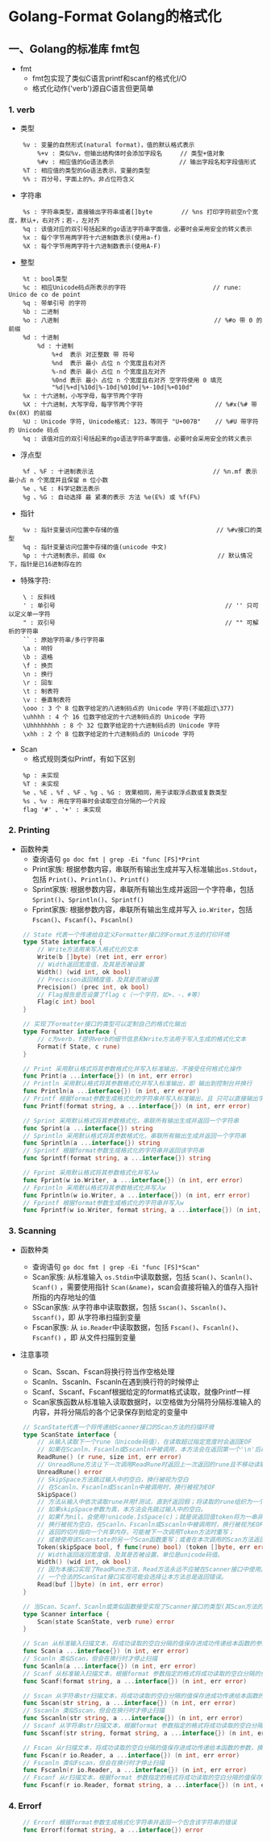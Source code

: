 # Golang-Format  Golang的格式化

## 一、Golang的标准库 fmt包

- fmt
    - fmt包实现了类似C语言printf和scanf的格式化I/O
    - 格式化动作('verb')源自C语言但更简单

### 1. verb
- 类型
```
	%v : 变量的自然形式(natural format)，值的默认格式表示    
		%+v : 类似%v，但输出结构体时会添加字段名     // 类型+值对象
		%#v : 相应值的Go语法表示                  // 输出字段名和字段值形式
	%T : 相应值的类型的Go语法表示，变量的类型
	%% : 百分号，字面上的%，非占位符含义
```

- 字符串
```
	%s : 字符串类型，直接输出字符串或者[]byte        // %ns 打印字符前空n个宽度，默认+，右对齐；若-，左对齐
	%q : 该值对应的双引号括起来的go语法字符串字面值，必要时会采用安全的转义表示
	%x : 每个字节用两字符十六进制数表示(使用a-f)
	%X : 每个字节用两字符十六进制数表示(使用A-F)
```

- 整型
```
	%t : bool类型
	%c : 相应Unicode码点所表示的字符                        // rune: Unico de co de point
	%q : 带单引号 的字符
	%b : 二进制
	%o : 八进制                                           // %#o 带 0 的前缀
	%d : 十进制
		%d : 十进制
			%+d  表示 对正整数 带 符号
			%nd  表示 最小 占位 n 个宽度且右对齐
			%-nd 表示 最小 占位 n 个宽度且左对齐
			%0nd 表示 最小 占位 n 个宽度且右对齐 空字符使用 0 填充
			"%d|%+d|%10d|%-10d|%010d|%+-10d|%+010d"
	%x : 十六进制，小写字母，每字节两个字符
	%X : 十六进制，大写字母，每字节两个字符                    // %#x(%# 带 0x(0X) 的前缀
	%U : Unicode 字符, Unicode格式: 123，等同于 "U+007B"    // %#U 带字符的 Unicode 码点
	%q : 该值对应的双引号括起来的go语法字符串字面值，必要时会采用安全的转义表示
```

- 浮点型
```
	%f 、%F : 十进制表示法                                 // %n.mf 表示最小占 n 个宽度并且保留 m 位小数
	%e 、%E : 科学记数法表示
	%g 、%G : 自动选择 最 紧凑的表示 方法 %e(E%) 或 %f(F%)
```

- 指针
```
	%v : 指针变量访问位置中存储的值                           // %#v接口的类型
	%q : 指针变量访问位置中存储的值(unicode 中文)
	%p : 十六进制表示，前缀 0x                               // 默认情况下，指针是已16进制存在的
```

- 特殊字符: 
```
	\ : 反斜线
	' : 单引号                                               // '' 只可以定义单一字符
	" : 双引号                                               // "" 可解析的字符串
	`` : 原始字符串/多行字符串
	\a : 响铃
	\b : 退格
	\f : 换页
	\n : 换行
	\r : 回车
	\t : 制表符
	\v : 垂直制表符
	\ooo : 3 个 8 位数字给定的八进制码点的 Unicode 字符(不能超过\377)
	\uhhhh : 4 个 16 位数字给定的十六进制码点的 Unicode 字符
	\Uhhhhhhhh : 8 个 32 位数字给定的十六进制码点的 Unicode 字符
	\xhh : 2 个 8 位数字给定的十六进制码点的 Unicode 字符
```

- Scan
    - 格式规则类似Printf，有如下区别
```
	%p : 未实现
	%T : 未实现
	%e 、%E 、%f 、%F 、%g 、%G : 效果相同，用于读取浮点数或复数类型
	%s 、%v : 用在字符串时会读取空白分隔的一个片段
	flag '#' 、'+' : 未实现   
```

### 2. Printing
- 函数种类
    - 查询语句 `go doc fmt | grep -Ei "func [FS]*Print`  
    - Print家族: 根据参数内容，串联所有输出生成并写入标准输出`os.Stdout`，包括 `Print()`、`Println()`、`Printf()`
    - Sprint家族: 根据参数内容，串联所有输出生成并返回一个字符串，包括 `Sprint()`、`Sprintln()`、`Sprintf()`
    - Fprint家族: 根据参数内容，串联所有输出生成并写入 `io.Writer`，包括 `Fscan()`、`Fscanf()`、`Fscanln()`
```go
	// State 代表一个传递给自定义Formatter接口的Format方法的打印环境
	type State interface {
		// Write方法用来写入格式化的文本
		Write(b []byte) (ret int, err error)
		// Width返回宽度值，及其是否被设置
		Width() (wid int, ok bool)
		// Precision返回精度值，及其是否被设置
		Precision() (prec int, ok bool)
		// Flag报告是否设置了flag c（一个字符，如+、-、#等）
		Flag(c int) bool
	}

	// 实现了Formatter接口的类型可以定制自己的格式化输出
	type Formatter interface {
		// c为verb，f提供verb的细节信息和Write方法用于写入生成的格式化文本
		Format(f State, c rune)
	}

	// Print 采用默认格式将其参数格式化并写入标准输出，不接受任何格式化操作
	func Print(a ...interface{}) (n int, err error)
	// Println 采用默认格式将其参数格式化并写入标准输出，即 输出到控制台并换行
	func Println(a ...interface{}) (n int, err error)
	// Printf 根据format参数生成格式化的字符串并写入标准输出，且 只可以直接输出字符串类型的变量(不可以输出别的类型)
	func Printf(format string, a ...interface{}) (n int, err error)

	// Sprint 采用默认格式将其参数格式化，串联所有输出生成并返回一个字符串
	func Sprint(a ...interface{}) string
	// Sprintln 采用默认格式将其参数格式化，串联所有输出生成并返回一个字符串
	func Sprintln(a ...interface{}) string
	// Sprintf 根据format参数生成格式化的字符串并返回该字符串
	func Sprintf(format string, a ...interface{}) string

	// Fprint 采用默认格式将其参数格式化并写入w
	func Fprint(w io.Writer, a ...interface{}) (n int, err error)
	// Fprintln 采用默认格式将其参数格式化并写入w
	func Fprintln(w io.Writer, a ...interface{}) (n int, err error)
	// Fprintf 根据format参数生成格式化的字符串并写入w
	func Fprintf(w io.Writer, format string, a ...interface{}) (n int, err error)
``` 

### 3. Scanning
- 函数种类
    - 查询语句 `go doc fmt | grep -Ei "func [FS]*Scan"`  
    - Scan家族: 从标准输入 `os.Stdin`中读取数据，包括 `Scan()`、`Scanln()`、`Scanf()` ，需要使用指针 `Scan(&name)`，scan会直接将输入的值存入指针所指的内存地址的值
    - SScan家族: 从字符串中读取数据，包括 `Sscan()`、`Sscanln()`、`Sscanf()`，即 从字符串扫描到变量
    - Fscan家族: 从 `io.Reader`中读取数据，包括 `Fscan()`、`Fscanln()`、`Fscanf()` ，即 从文件扫描到变量

- 注意事项
    - Scan、Sscan、Fscan将换行符当作空格处理
    - Scanln、Sscanln、Fscanln在遇到换行符的时候停止
    - Scanf、Sscanf、Fscanf根据给定的format格式读取，就像Printf一样
    - Scan家族函数从标准输入读取数据时，以空格做为分隔符分隔标准输入的内容，并将分隔后的各个记录保存到给定的变量中
```go
	// ScanState代表一个将传递给Scanner接口的Scan方法的扫描环境
	type ScanState interface {
		// 从输入读取下一个rune（Unicode码值），在读取超过指定宽度时会返回EOF
		// 如果在Scanln、Fscanln或Sscanln中被调用，本方法会在返回第一个'\n'后再次调用时返回EOF
		ReadRune() (r rune, size int, err error)
		// UnreadRune方法让下一次调用ReadRune时返回上一次返回的rune且不移动读取位置
		UnreadRune() error
		// SkipSpace方法跳过输入中的空白，换行被视为空白
		// 在Scanln、Fscanln或Sscanln中被调用时，换行被视为EOF
		SkipSpace()
		// 方法从输入中依次读取rune并用f测试，直到f返回假；将读取的rune组织为一个[]byte切片返回。
		// 如果skipSpace参数为真，本方法会先跳过输入中的空白。
		// 如果f为nil，会使用!unicode.IsSpace(c)；就是说返回值token将为一串非空字符。
		// 换行被视为空白，在Scanln、Fscanln或Sscanln中被调用时，换行被视为EOF。
		// 返回的切片指向一个共享内存，可能被下一次调用Token方法时重写；
		// 或被使用该Scanstate的另一个Scan函数重写；或者在本次调用的Scan方法返回时重写。
		Token(skipSpace bool, f func(rune) bool) (token []byte, err error)
		// Width返回返回宽度值，及其是否被设置。单位是unicode码值。
		Width() (wid int, ok bool)
		// 因为本接口实现了ReadRune方法，Read方法永远不应被在Scanner接口中使用。
		// 一个合法的ScanStat接口实现可能会选择让本方法总是返回错误。
		Read(buf []byte) (n int, err error)
	}

	// 当Scan、Scanf、Scanln或类似函数接受实现了Scanner接口的类型(其Scan方法的receiver必须是指针，该方法从输入读取该类型值的字符串表示并将结果写入receiver)作为参数时，会调用其Scan方法进行定制的扫描
	type Scanner interface {
		Scan(state ScanState, verb rune) error
	}

	// Scan 从标准输入扫描文本，将成功读取的空白分隔的值保存进成功传递给本函数的参数，换行视为空白
	func Scan(a ...interface{}) (n int, err error)
	// Scanln 类似Scan，但会在换行时才停止扫描
	func Scanln(a ...interface{}) (n int, err error)
	// Scanf 从标准输入扫描文本，根据format 参数指定的格式将成功读取的空白分隔的值保存进成功传递给本函数的参数
	func Scanf(format string, a ...interface{}) (n int, err error)

	// Sscan 从字符串str扫描文本，将成功读取的空白分隔的值保存进成功传递给本函数的参数，换行视为空白
	func Sscan(str string, a ...interface{}) (n int, err error)
	// Sscanln 类似Sscan，但会在换行时才停止扫描
	func Sscanln(str string, a ...interface{}) (n int, err error)
	// Sscanf 从字符串str扫描文本，根据format 参数指定的格式将成功读取的空白分隔的值保存进成功传递给本函数的参数
	func Sscanf(str string, format string, a ...interface{}) (n int, err error)

	// Fscan 从r扫描文本，将成功读取的空白分隔的值保存进成功传递给本函数的参数，换行视为空白
	func Fscan(r io.Reader, a ...interface{}) (n int, err error)
	// Fscanln 类似Fscan，但会在换行时才停止扫描
	func Fscanln(r io.Reader, a ...interface{}) (n int, err error)
	// Fscanf 从r扫描文本，根据format 参数指定的格式将成功读取的空白分隔的值保存进成功传递给本函数的参数
	func Fscanf(r io.Reader, format string, a ...interface{}) (n int, err error)
```

### 4. Errorf
```go
	// Errorf 根据format参数生成格式化字符串并返回一个包含该字符串的错误
	func Errorf(format string, a ...interface{}) error
```

